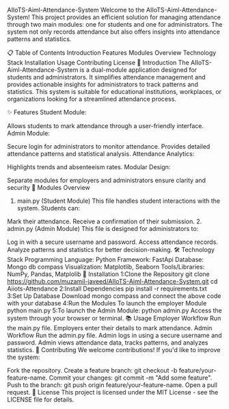 AIIoTS-Aiml-Attendance-System
Welcome to the AIIoTS-Aiml-Attendance-System! This project provides an efficient solution for managing attendance through two main modules: one for students and one for administrators. The system not only records attendance but also offers insights into attendance patterns and statistics.

📋 Table of Contents
Introduction
Features
Modules Overview
Technology Stack
Installation
Usage
Contributing
License
📖 Introduction
The AIIoTS-Aiml-Attendance-System is a dual-module application designed for students and administrators. It simplifies attendance management and provides actionable insights for administrators to track patterns and statistics. This system is suitable for educational institutions, workplaces, or organizations looking for a streamlined attendance process.

✨ Features
Student Module:

Allows students to mark attendance through a user-friendly interface.
Admin Module:

Secure login for administrators to monitor attendance.
Provides detailed attendance patterns and statistical analysis.
Attendance Analytics:

Highlights trends and absenteeism rates.
Modular Design:

Separate modules for employers and administrators ensure clarity and security
📂 Modules Overview
1. main.py (Student Module)
This file handles student interactions with the system. Students can:

Mark their attendance.
Receive a confirmation of their submission.
2. admin.py (Admin Module)
This file is designed for administrators to:

Log in with a secure username and password.
Access attendance records.
Analyze patterns and statistics for better decision-making.
🛠️ Technology Stack
Programming Language: Python
Framework: FastApi
Database: Mongo db compass
Visualization: Matplotlib, Seaborn
Tools/Libraries: NumPy, Pandas, Matplolib
🚀 Installation
1:Clone the Repository
git clone https://github.com/muzamil-javeed/AIIoTS-Aiml-Attendance-System.git
cd Aiiots-Attendance
2:Install Dependencies
pip install -r requirements.txt
3:Set Up Database
Download mongo compass and connect the above code with your database
4:Run the Modules
To launch the employer Module
python main.py
5:To launch the Admin Module:
python admin.py
Access the system through your browser or terminal.
📚 Usage
Employer Workflow
Run the main.py file.
Employers enter their details to mark attendance.
Admin Workflow
Run the admin.py file.
Admin logs in using a secure username and password.
Admin views attendance data, tracks patterns, and analyzes statistics.
🤝 Contributing
We welcome contributions! If you'd like to improve the system:

Fork the repository.
Create a feature branch: git checkout -b feature/your-feature-name.
Commit your changes: git commit -m "Add some feature".
Push to the branch: git push origin feature/your-feature-name.
Open a pull request.
📜 License
This project is licensed under the MIT License - see the LICENSE file for details.
